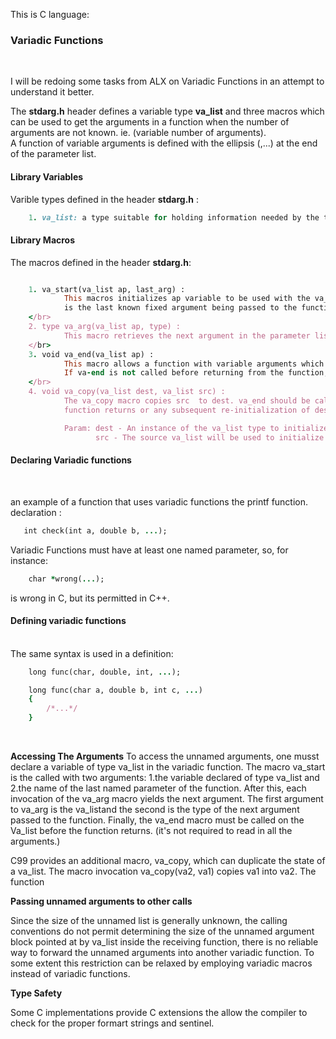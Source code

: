 This is C language: 

<h3>Variadic Functions</h3></br>

I will be redoing some tasks from ALX on Variadic Functions in an attempt to understand it better. </br>

The <b>stdarg.h</b> header defines a variable type <b>va_list</b> and three macros which can be used to get the arguments in a function when the number of arguments are not known. ie. (variable number of arguments).</br>
A function of variable arguments is defined with the ellipsis (,...) at the end of the parameter list.</br>

<h4>Library Variables</h4>
Varible types defined in the header <b>stdarg.h</b> :

```rb
    1. va_list: a type suitable for holding information needed by the three macros va_start(), va_arg(), and va_end().

```

<h4>Library Macros</h4>
The macros defined in the header <b>stdarg.h</b>: </br>

```rb

    1. va_start(va_list ap, last_arg) :
            This macros initializes ap variable to be used with the va_arg and va_end macros. The last-arg 
            is the last known fixed argument being passed to the function. that is, the argument before the ellipsis.
    </br>
    2. type va_arg(va_list ap, type) :
            This macro retrieves the next argument in the parameter list of the function with type type.
    </br>
    3. void va_end(va_list ap) :
            This macro allows a function with variable arguments which used the va_start macro to return. 
            If va-end is not called before returning from the function, the result is undefined.
    </br>
    4. void va_copy(va_list dest, va_list src) :
            The va_copy macro copies src  to dest. va_end should be called on dest before the 
            function returns or any subsequent re-initialization of dest (via calls to va_start or va_copy).

            Param: dest - An instance of the va_list type to initialize.
                   src - The source va_list will be used to initialize dest
```

<h4>Declaring Variadic functions</h4></br>

an example of a function that uses variadic functions the printf function.
</br>
declaration :
```rb
   int check(int a, double b, ...); 
```

Variadic Functions must have at least one named parameter, so, for instance:

```rb
    char *wrong(...);
```
 is wrong in C, but its permitted in C++.</br>

 <h4>Defining variadic functions</h4>
</br>
The same syntax is used in a definition: 

```rb
    long func(char, double, int, ...);

    long func(char a, double b, int c, ...)
    {
        /*...*/
    }

```
</br>

<b>Accessing The Arguments</b>
To access the unnamed arguments, one musst declare a variable of type va_list in the variadic function. The macro va_start is the called with two arguments: 1.the variable declared of type va_list and
           2.the name of the last named parameter of the function.
After this, each invocation of the va_arg macro yields the next argument. The first argument to va_arg is the va_listand the second is the type of the next argument passed to the function.
Finally, the va_end macro must be called on the Va_list before the function returns. (it's not required to read in all the arguments.)

C99 provides an additional macro, va_copy, which can duplicate the state of a va_list. The macro invocation va_copy(va2, va1) copies va1 into va2. The function

<b>Passing unnamed arguments to other calls</b>

Since the size of the unnamed list is generally unknown, the calling conventions do not permit determining the size of the unnamed argument block pointed at by va_list inside the receiving function, there is no reliable way to forward the unnamed arguments into another variadic function. To some extent this restriction can be relaxed by employing variadic macros instead of variadic functions.

<b>Type Safety</b>

Some C implementations provide C  extensions the allow the compiler to check for the proper formart strings and sentinel.
